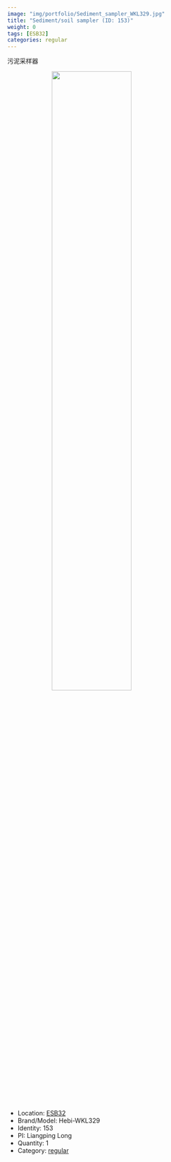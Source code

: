 ```yaml
---
image: "img/portfolio/Sediment_sampler_WKL329.jpg"
title: "Sediment/soil sampler (ID: 153)"
weight: 0
tags: [ESB32]
categories: regular
---
```


污泥采样器

<!--more-->

<img src="../../img/portfolio/Sediment_sampler_WKL329.jpg" width="60%" style="display: block; margin: auto;">

- Location: [ESB32](../../tags/esb32)
- Brand/Model: Hebi-WKL329
- Identity: 153
- PI: Liangping Long
- Quantity: 1
- Category: [regular](../../categories/regular)






